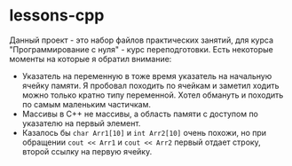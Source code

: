 # lessons-cpp
Данный проект - это набор файлов практических занятий, для курса "Программирование с нуля" -  курс переподготовки.
Есть некоторые моменты на которые я обратил внимание:

- Указатель на переменную в тоже время указатель на начальную ячейку памяти. Я пробовал походить по ячейкам и заметил ходить можно только кратно типу переменной. Хотел обмануть и походить по самым маленьким частичкам.
- Массивы в C++ не массивы, а область памяти с доступом по указателю на первый элемент.
- Казалось бы ```char Arr1[10]``` и ```int Arr2[10]``` очень похожи, но при обращении ```cout << Arr1``` и ```cout << Arr2``` первый отдает строку, второй ссылку на первую ячейку.